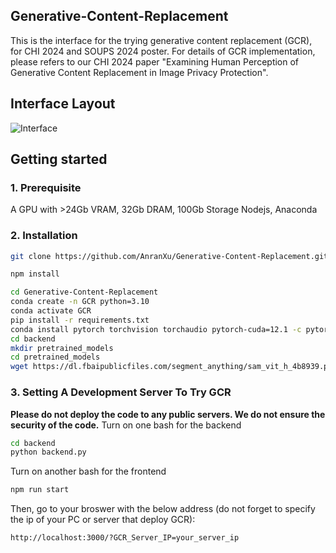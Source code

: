 ## Generative-Content-Replacement
This is the interface for the trying generative content replacement (GCR), for CHI 2024 and SOUPS 2024 poster. 
For details of GCR implementation, please refers to our CHI 2024 paper "Examining Human Perception of Generative Content Replacement in Image Privacy Protection".
## Interface Layout
![Interface](https://github.com/AnranXu/Generative-Content-Replacement/assets/24409860/d4243f2c-0d1d-40e1-a5f0-2946c64e1fbe)

## Getting started
### 1. Prerequisite 
A GPU with >24Gb VRAM, 32Gb DRAM, 100Gb Storage
Nodejs, Anaconda
### 2. Installation
```bash
git clone https://github.com/AnranXu/Generative-Content-Replacement.git
```
```bash
npm install
```
```bash
cd Generative-Content-Replacement
conda create -n GCR python=3.10
conda activate GCR
pip install -r requirements.txt
conda install pytorch torchvision torchaudio pytorch-cuda=12.1 -c pytorch -c nvidia
cd backend
mkdir pretrained_models
cd pretrained_models
wget https://dl.fbaipublicfiles.com/segment_anything/sam_vit_h_4b8939.pth
```
### 3. Setting A Development Server To Try GCR
**Please do not deploy the code to any public servers. We do not ensure the security of the code.**
Turn on one bash for the backend
```bash
cd backend
python backend.py
```
Turn on another bash for the frontend
```bash
npm run start
```
Then, go to your broswer with the below address (do not forget to specify the ip of your PC or server that deploy GCR):
```bash
http://localhost:3000/?GCR_Server_IP=your_server_ip
```
